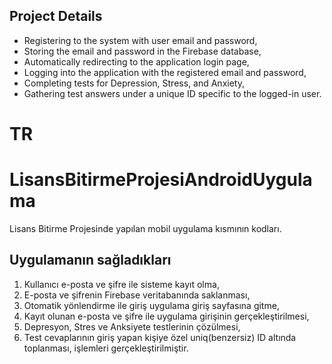 
## Project Details
* Registering to the system with user email and password,
* Storing the email and password in the Firebase database,
* Automatically redirecting to the application login page,
* Logging into the application with the registered email and password,
* Completing tests for Depression, Stress, and Anxiety,
* Gathering test answers under a unique ID specific to the logged-in user.


# TR
# LisansBitirmeProjesiAndroidUygulama
Lisans Bitirme Projesinde yapılan mobil uygulama kısmının kodları.

## Uygulamanın sağladıkları

1) Kullanıcı e-posta ve şifre ile sisteme kayıt olma,
2) E-posta ve şifrenin Firebase veritabanında saklanması,
3) Otomatik yönlendirme ile giriş uygulama giriş sayfasına gitme,
4) Kayıt olunan e-posta ve şifre ile uygulama girişinin gerçekleştirilmesi,
5) Depresyon, Stres ve Anksiyete testlerinin çözülmesi,
6) Test cevaplarının giriş yapan kişiye özel uniq(benzersiz) ID altında toplanması,
   işlemleri gerçekleştirilmiştir.
